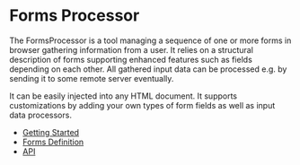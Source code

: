 # Forms Processor

The FormsProcessor is a tool managing a sequence of one or more forms in browser gathering information from a user. It relies on a structural description of forms supporting enhanced features such as fields depending on each other. All gathered input data can be processed e.g. by sending it to some remote server eventually.

It can be easily injected into any HTML document. It supports customizations by adding your own types of form fields as well as input data processors.

* [Getting Started](getting-started.md)
* [Forms Definition](definition/README.md)
* [API](api.md)
